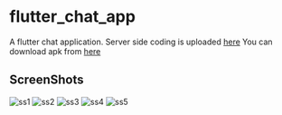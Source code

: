 # flutter_chat_app

A flutter chat application. Server side coding is uploaded [here](https://github.com/ssrajputtheboss/FlutterChatApp-backend-code)
You can download apk from [here](https://drive.google.com/drive/folders/1e29-ClGTmTVAl-4Sa5bzHwWQ229pAbcE)

## ScreenShots

![ss1](https://github.com/ssrajputtheboss/flutter_chat_app/blob/main/screenshots/Screenshot_1613903536.png)
![ss2](https://github.com/ssrajputtheboss/flutter_chat_app/blob/main/screenshots/Screenshot_1613903536.jpg)
![ss3](https://github.com/ssrajputtheboss/flutter_chat_app/blob/main/screenshots/Screenshot_1613903568.jpg)
![ss4](https://github.com/ssrajputtheboss/flutter_chat_app/blob/main/screenshots/Screenshot_1613904000.png)
![ss5](https://github.com/ssrajputtheboss/flutter_chat_app/blob/main/screenshots/Screenshot_1613904464.jpg)